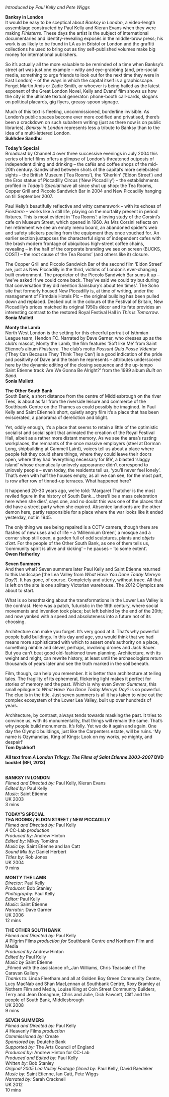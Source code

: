 

_Introduced by Paul Kelly and Pete Wiggs_

**Banksy in London**  
It would be easy to be sceptical about _Banksy in London_, a video-length assemblage constructed by Paul Kelly and Kieran Evans when they were making _Finisterre_. These days the artist is the subject of international documentaries and identity-revealing exposés in the middle-brow press; his work is as likely to be found in LA as in Bristol or London and the graffiti collections he used to bring out as tiny self-published volumes make big money for international publishers.

So it’s actually all the more valuable to be reminded of a time when Banksy’s street art was just one example – witty and eye-grabbing (and, pre-social media, something to urge friends to look out for the next time they were in East London) – of the ways in which the capital itself is a graphicscape. Forget Martin Amis or Zadie Smith, or whoever is being hailed as the latest exponent of the Great London Novel, Kelly and Evans’ film shows us how the city is the ultimate textual generator: phone-booth call-cards, slogans on political placards, gig flyers, greasy-spoon signage.

Much of this text is fleeting, uncommissioned, borderline invisible. As London’s public spaces become ever more codified and privatised, there’s been a crackdown on such subaltern writing (just as there now is on public libraries). _Banksy in London_ represents less a tribute to Banksy than to the idea of a multi-lettered London.  
**Sukhdev Sandhu**

**Today’s Special**  
Broadcast by Channel 4 over three successive evenings in July 2004 this series of brief films offers a glimpse of London’s threatened outposts of independent dining and drinking – the cafés and coffee shops of the mid-20th century. Sandwiched between shots of the capital’s more celebrated sights – the British Museum (‘Tea Rooms’), the ‘Gherkin’ (‘Eldon Street’) and the Eros statue of Piccadilly Circus (‘New Piccadilly’) – the establishments profiled in _Today’s Special_ have all since shut up shop: the Tea Rooms, Copper Grill and Piccolo Sandwich Bar in 2004 and New Piccadilly hanging on till September 2007.

Paul Kelly’s beautifully reflective and witty camerawork – with its echoes of _Finisterre_ – works like a still life, playing on the mortality present in period fixtures. This is most evident in ‘Tea Rooms’: a loving study of the Corsini’s cafe on Museum Street, which opened in 1960. As Mrs Corsini reflects on her retirement we see an empty menu board, an abandoned spider’s web and safety stickers peeling from the equipment they once vouched for. An earlier section juxtaposes the characterful signs of independent cafes with the brash modern frontage of ubiquitous high-street coffee chains, revealing – in the half of the corporate branding we see on screen (BUCKS, COST) – the root cause of the Tea Rooms’ (and others like it) closure.

The Copper Grill and Piccolo Sandwich Bar of the second film ‘Eldon Street’ are, just as New Piccadilly in the third, victims of London’s ever-changing built environment.  The proprietor of the Piccolo Sandwich Bar sums it up – ‘we’ve asked if we could come back. They’ve said we could try but during that conversation they did mention Sainsbury’s about ten times’. The Soho site that formerly housed New Piccadilly is, at time of writing, under the management of Firmdale Hotels Plc – the original building has been pulled down and replaced. Decked out in the colours of the Festival of Britain, New Piccadilly’s prices matched its original 1950s décor and its fate provides an interesting contrast to the restored Royal Festival Hall in _This is Tomorrow_.  
**Sonia Mullett**

**Monty the Lamb**  
North West London is the setting for this cheerful portrait of Isthmian League team, Hendon FC. Narrated by Dave Garner, who dresses up as the club’s mascot, Monty the Lamb, the film features ‘Soft like Me’ from Saint Etienne’s album _Finisterre_. The club’s motto _Possunt Quia Posse Videntur_ (‘They Can Because They Think They Can’) is a good indication of the pride and positivity of Dave and the team he represents – attributes underscored here by the dynamic editing of the closing sequence and the up-tempo  Saint Etienne track ‘Are We Gonna Be Alright?’ from the 1999 album _Built on Sand_.  
**Sonia Mullett**

**The Other South Bank**  
South Bank, a short distance from the centre of Middlesbrough on the river Tees, is about as far from the riverside leisure and commerce of the Southbank Centre on the Thames as could possibly be imagined. In Paul Kelly and Saint Etienne’s short, quietly angry film it’s a place that has been eviscerated, a panorama of dereliction and blight.

Yet, oddly enough, it’s a place that seems to retain a little of the optimistic socialist and social spirit that animated the creation of the Royal Festival Hall, albeit as a rather more distant memory. As we see the area’s rusting workplaces, the remnants of the once massive employers (steel at Dorman Long, shipbuilding at Cammell Laird), voices tell us about a place where people felt they could share things, where they could leave their doors open, where they had ‘everything necessary for life’, a blasted ‘slaggy island’ whose dramatically unlovely appearance didn’t correspond to unlovely people – even today, the residents tell us, ‘you’ll never feel lonely’. That’s even with half the houses empty, as all we can see, for the most part, is row after row of tinned-up terraces. What happened here?

It happened 20-30 years ago, we’re told: ‘Margaret Thatcher is the most reviled figure in the history of South Bank... there’ll be a mass celebration here when she dies’, says one, and no doubt this was one of the places that did have a street party when she expired. Absentee landlords are the other demon here, partly responsible for a place where the war looks like it ended yesterday, not in 1945.

The only thing we see being repaired is a CCTV camera, though there are flashes of new uses and of life – a ‘Millennium Green’, a mosque and a corner shop still open, a garden full of odd sculptures, plants and _objets d’art_. For the people of the Other South Bank, as one of them tells us, ‘community spirit is alive and kicking’ – he pauses – ‘to some extent’.  
**Owen Hatherley**

**Seven Summers**  
And then what? Seven summers later Paul Kelly and Saint Etienne returned to this landscape [the Lea Valley from _What Have You Done Today Mervyn Day?_]. It has gone, of course. Completely and utterly, without trace. All that is left on the site is one solitary Victorian warehouse. The 2012 Olympics are about to start.

What is so breathtaking about the transformations in the Lower Lea Valley is the contrast. Here was a patch, futuristic in the 19th century, where social movements and invention took place; but left behind by the end of the 20th; and now yanked with a speed and absoluteness into a future not of its choosing.

Architecture can make you forget. It’s very good at it. That’s why powerful people build buildings. In this day and age, you would think that we had means more sophisticated with which to assert one’s authority on a place, something nimble and clever, perhaps, involving drones and Jack Bauer. But you can’t beat good old-fashioned town planning. Architecture, with its weight and might, can rewrite history, at least until the archaeologists return thousands of years later and see the truth marked in the soil beneath.

Film, though, can help you remember. It is better than architecture at telling tales.  The fragility of its ephemeral, flickering light makes it perfect for stories of memory and the past. Which is why even _Seven Summers_, this small epilogue to _What Have You Done Today Mervyn Day?_ is so powerful. The clue is in the title. Just seven summers is all it has taken to wipe out the complex ecosystem of the Lower Lea Valley, built up over hundreds of years.

Architecture, by contrast, always tends towards masking the past. It tries to convince us, with its monumentality, that things will remain the same. That’s why people build monuments. It’s folly. Yet we do it again and again. One day the Olympic buildings, just like the Carpenters estate, will be ruins. ‘My name is Ozymandias, King of Kings: Look on my works, ye mighty, and despair!’  
**Tom Dyckhoff**

**All text from _A London Trilogy: The Films of Saint Etienne 2003-2007_ DVD booklet (BFI, 2013)**
<br><br>


**BANKSY IN LONDON**<br>
_Filmed and Directed by:_ Paul Kelly,  Kieran Evans<br>
_Edited by:_ Paul Kelly<br>
_Music:_ Saint Etienne<br>
UK 2003<br>
3 mins

**TODAY’S SPECIAL<br>TEA ROOMS /  ELDON STREET / NEW PICCADILLY**<br>
_Filmed and Directed by:_  Paul Kelly<br>
_A_ CC-Lab _production_<br>
_Produced by:_  Andrew Hinton<br>
_Edited by:_  Mikey Tomkins<br>
_Music by:_  Saint Etienne and Ian Catt<br>
_Sound Mix by:_  Daniel Herbert<br>
_Titles by:_  Rob Jones<br>
UK 2004<br>
9 mins

**MONTY THE LAMB**<br>
_Director:_ Paul Kelly<br>
_Producer:_  Bob Stanley<br>
_Photography:_  Paul Kelly<br>
_Editor:_  Paul Kelly<br>
_Music:_  Saint Etienne<br>
_Narrator:_  Dave Garner<br>
UK 2006<br>
12 mins

**THE OTHER SOUTH BANK**<br>
_Filmed and Directed by:_  Paul Kelly<br>
_A_ Pilgrim Films _production for_ Southbank Centre _and_ Northern Film and Media<br>
_Produced_  _by_  Andrew Hinton<br>
_Edited_  _by_  Paul Kelly<br>
_Music by_  Saint Etienne<br>
_Filmed with the assistance of:_Jan Williams, Chris Teasdale of  The Caravan Gallery<br>
_Thanks_  _to:_  Linda Fleetham and all at Golden Boy Green Community Centre, Lucy MacNab and Shan MacLennan at Southbank Centre, Roxy Bramley at Nothern Film and Media, Louise King at Coin Street Community Builders, Terry and Jean Donaghue, Chris and Julie, Dick Fawcett, Cliff and the people of South Bank, Middlesbrough<br>
UK 2008<br>
9 mins

**SEVEN SUMMERS**<br>
_Filmed and Directed by:_  Paul Kelly<br>
_A_  Heavenly Films _production_<br>
_Commissioned_  _by:_  Create<br>
_Sponsored by:_  Deutche Bank<br>
_Supported_  _by:_  The Arts Council of England<br>
_Produced_  _by:_  Andrew Hinton for CC-Lab<br>
_Produced and Edited by:_  Paul Kelly<br>
_Written_  _by:_  Bob Stanley<br>
_Original 2005 Lea Valley Footage filmed by:_ Paul Kelly, David Raedeker<br>
_Music_  _by:_  Saint Etienne, Ian Catt,  Pete Wiggs<br>
_Narrated_  _by:_  Sarah Cracknell<br>
UK 2012<br>
10 mins
<br><br>
<!--stackedit_data:
eyJoaXN0b3J5IjpbLTE4OTIzMjI3NTNdfQ==
-->